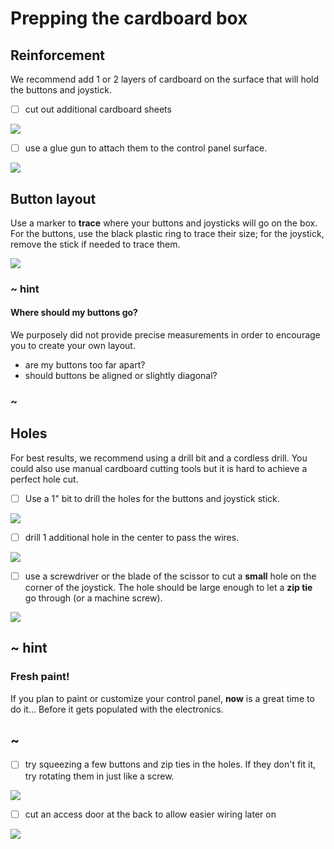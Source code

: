 # Prepping the cardboard box

## Reinforcement

We recommend add 1 or 2 layers of cardboard on the surface that will hold the buttons and joystick.

- [ ] cut out additional cardboard sheets 

![](/static/hardware/raspberry-pi/cardboard-control-panel/cardboardlayers.jpg)

- [ ] use a glue gun to attach them to the control panel surface.

![](/static/hardware/raspberry-pi/cardboard-control-panel/sandwich.jpg)


## Button layout

Use a marker to **trace** where your buttons and joysticks will go on the box. 
For the buttons, use the black plastic ring to trace their size; for the joystick, remove the stick if needed to trace them.

![](/static/hardware/raspberry-pi/cardboard-control-panel/layout.jpg)

### ~ hint

#### Where should my buttons go?

We purposely did not provide precise measurements in order to encourage you to create your own layout.

* are my buttons too far apart?
* should buttons be aligned or slightly diagonal?

### ~

## Holes

For best results, we recommend using a drill bit and a cordless drill. You could also use manual cardboard
cutting tools but it is hard to achieve a perfect hole cut.

- [ ] Use a 1" bit to drill the holes for the buttons and joystick stick. 

![](/static/hardware/raspberry-pi/cardboard-control-panel/oneinchdrill.jpg)

- [ ] drill 1 additional hole in the center to pass the wires.

![](/static/hardware/raspberry-pi/cardboard-control-panel/layoutholes.jpg)

- [ ] use a screwdriver or the blade of the scissor to cut a **small** hole on the corner of the joystick.
The hole should be large enough to let a **zip tie** go through (or a machine screw).

![](/static/hardware/raspberry-pi/cardboard-control-panel/joystickdrill.jpg)

## ~ hint

### Fresh paint!

If you plan to paint or customize your control panel, **now** is a great time to do it... Before it gets populated with the electronics.

## ~

- [ ] try squeezing a few buttons and zip ties in the holes. If they don't fit it, try rotating them in just like a screw.

![](/static/hardware/raspberry-pi/cardboard-control-panel/squeeze.jpg)

- [ ] cut an access door at the back to allow easier wiring later on

![](/static/hardware/raspberry-pi/cardboard-control-panel/backdoor.jpg)

